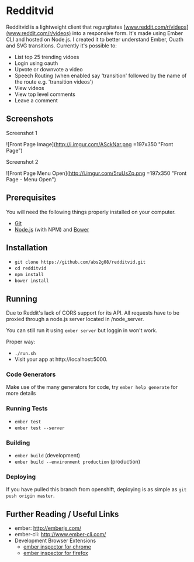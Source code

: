 # Redditvid

Redditvid is a lightweight client that regurgitates [www.reddit.com/r/videos](www.reddit.com/r/videos) into a responsive form. It's made using Ember CLI and hosted on Node.js. 
I created it to better understand Ember, Ouath and SVG transitions.
Currently it's possible to:			

* List top 25 trending vidoes
* Login using oauth
* Upvote or downvote a video
* Speech Routing (when enabled say 'transition' followed by the name of the route e.g. 'transition videos')
* View videos
* View top level comments
* Leave a comment

## Screenshots

Screenshot 1

![Front Page Image](http://i.imgur.com/ASckNar.png =197x350 "Front Page")

Screenshot 2

![Front Page Menu Open](http://i.imgur.com/5ruUsZp.png =197x350 "Front Page - Menu Open")

## Prerequisites

You will need the following things properly installed on your computer.

* [Git](http://git-scm.com/)
* [Node.js](http://nodejs.org/) (with NPM) and [Bower](http://bower.io/)

## Installation

* `git clone https://github.com/abs2g08/redditvid.git`
* `cd redditvid`
* `npm install`
* `bower install`

## Running

Due to Reddit's lack of CORS support for its API. All requests have to be proxied through a node.js server located in /node_server.

You can still run it using `ember server` but loggin in won't work.

Proper way:

* `./run.sh`
* Visit your app at http://localhost:5000.

### Code Generators

Make use of the many generators for code, try `ember help generate` for more details

### Running Tests

* `ember test`
* `ember test --server`

### Building

* `ember build` (development)
* `ember build --environment production` (production)

### Deploying

If you have pulled this branch from openshift, deploying is as simple as `git push origin master`. 

## Further Reading / Useful Links

* ember: http://emberjs.com/
* ember-cli: http://www.ember-cli.com/
* Development Browser Extensions
  * [ember inspector for chrome](https://chrome.google.com/webstore/detail/ember-inspector/bmdblncegkenkacieihfhpjfppoconhi)
  * [ember inspector for firefox](https://addons.mozilla.org/en-US/firefox/addon/ember-inspector/)

